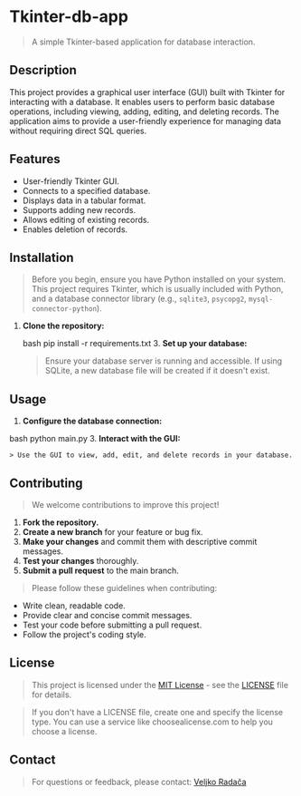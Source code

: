 
# Tkinter-db-app

> A simple Tkinter-based application for database interaction.

## Description

This project provides a graphical user interface (GUI) built with Tkinter for interacting with a database. It enables users to perform basic database operations, including viewing, adding, editing, and deleting records. The application aims to provide a user-friendly experience for managing data without requiring direct SQL queries.

## Features

-   User-friendly Tkinter GUI.
-   Connects to a specified database.
-   Displays data in a tabular format.
-   Supports adding new records.
-   Allows editing of existing records.
-   Enables deletion of records.

## Installation

> Before you begin, ensure you have Python installed on your system. This project requires Tkinter, which is usually included with Python, and a database connector library (e.g., `sqlite3`, `psycopg2`, `mysql-connector-python`).

1.  **Clone the repository:**

    bash
    pip install -r requirements.txt
    3.  **Set up your database:**

    > Ensure your database server is running and accessible. If using SQLite, a new database file will be created if it doesn't exist.

## Usage

1.  **Configure the database connection:**

bash
    python main.py
    3.  **Interact with the GUI:**

    > Use the GUI to view, add, edit, and delete records in your database.

## Contributing

> We welcome contributions to improve this project!

1.  **Fork the repository.**
2.  **Create a new branch** for your feature or bug fix.
3.  **Make your changes** and commit them with descriptive commit messages.
4.  **Test your changes** thoroughly.
5.  **Submit a pull request** to the main branch.

> Please follow these guidelines when contributing:

-   Write clean, readable code.
-   Provide clear and concise commit messages.
-   Test your code before submitting a pull request.
-   Follow the project's coding style.

## License

> This project is licensed under the [MIT License](LICENSE) - see the [LICENSE](LICENSE) file for details.

> If you don't have a LICENSE file, create one and specify the license type.  You can use a service like choosealicense.com to help you choose a license.

## Contact

> For questions or feedback, please contact: [Veljko Radača](veljko.radaca00@gmail.com)


